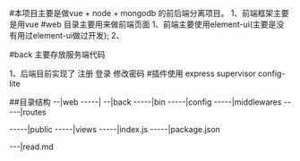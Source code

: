 #本项目主要是做vue + node + mongodb 的前后端分离项目。
1、前端框架主要是用vue
#web 目录主要用来做前端页面
1、前端主要使用element-ui(主要是没有用过element-ui做过开发);
2、

#back 主要存放服务端代码


1、后端目前实现了 注册 登录 修改密码
#插件使用
express
supervisor
config-lite

##目录结构
--|web 
-----|
--|back
-----|bin
-----|config
-----|middlewares
-----|routes

-----|public
-----|views
-----|index.js
-----|package.json

---|read.md


